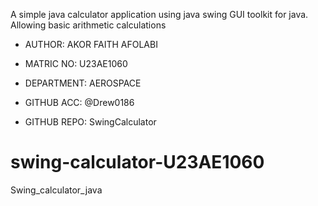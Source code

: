 A simple java calculator application using java swing GUI toolkit for java. Allowing basic arithmetic calculations

* AUTHOR: AKOR FAITH AFOLABI

* MATRIC NO: U23AE1060

* DEPARTMENT: AEROSPACE

* GITHUB ACC: @Drew0186

* GITHUB REPO: SwingCalculator

# swing-calculator-U23AE1060
Swing_calculator_java
